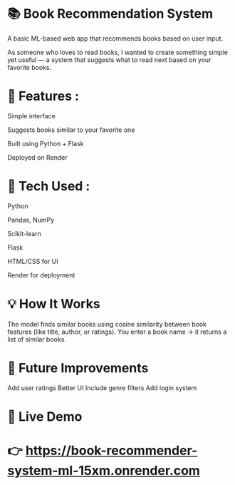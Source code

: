 # 📚 Book Recommendation System

A basic ML-based web app that recommends books based on user input.

As someone who loves to read books, I wanted to create something simple yet useful — a system that suggests what to read next based on your favorite books.

# 🚀 Features : 
Simple interface

Suggests books similar to your favorite one

Built using Python + Flask

Deployed on Render

# 🧠 Tech Used :
Python

Pandas, NumPy

Scikit-learn

Flask

HTML/CSS for UI

 Render for deployment

# 💡 How It Works 

The model finds similar books using cosine similarity between book features (like title, author, or ratings).
You enter a book name → it returns a list of similar books.

# 🧩 Future Improvements

Add user ratings
Better UI
Include genre filters
Add login system


# 🔗 Live Demo
# 👉 https://book-recommender-system-ml-15xm.onrender.com

